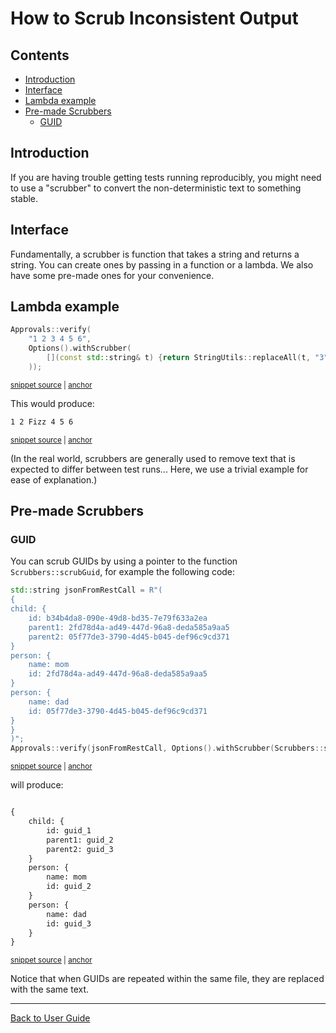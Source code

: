 <!--
GENERATED FILE - DO NOT EDIT
This file was generated by [MarkdownSnippets](https://github.com/SimonCropp/MarkdownSnippets).
Source File: /doc/how_tos/mdsource/ScrubInconsistentOutput.source.md
To change this file edit the source file and then execute ./run_markdown_templates.sh.
-->

<a id="top"></a>

# How to Scrub Inconsistent Output

<!-- toc -->
## Contents

  * [Introduction](#introduction)
  * [Interface](#interface)
  * [Lambda example](#lambda-example)
  * [Pre-made Scrubbers](#pre-made-scrubbers)
    * [GUID](#guid)<!-- endtoc -->

## Introduction

If you are having trouble getting tests running reproducibly, you might need to use a "scrubber" to convert the non-deterministic text to something stable.

## Interface

Fundamentally, a scrubber is function that takes a string and returns a string. You can create ones by passing in a function or a lambda. We also have some pre-made ones for your convenience.

## Lambda example

<!-- snippet: scrubbing_via_lambda -->
<a id='snippet-scrubbing_via_lambda'/></a>
```cpp
Approvals::verify(
    "1 2 3 4 5 6",
    Options().withScrubber(
        [](const std::string& t) {return StringUtils::replaceAll(t, "3", "Fizz");}
    ));
```
<sup><a href='/tests/DocTest_Tests/scrubbers/GuidScrubberTests.cpp#L78-L84' title='File snippet `scrubbing_via_lambda` was extracted from'>snippet source</a> | <a href='#snippet-scrubbing_via_lambda' title='Navigate to start of snippet `scrubbing_via_lambda`'>anchor</a></sup>
<!-- endsnippet -->

This would produce:

<!-- snippet: GuidScrubberTests.Scrubbing_via_Lambda.approved.txt -->
<a id='snippet-GuidScrubberTests.Scrubbing_via_Lambda.approved.txt'/></a>
```txt
1 2 Fizz 4 5 6
```
<sup><a href='/tests/DocTest_Tests/scrubbers/approval_tests/GuidScrubberTests.Scrubbing_via_Lambda.approved.txt#L1-L1' title='File snippet `GuidScrubberTests.Scrubbing_via_Lambda.approved.txt` was extracted from'>snippet source</a> | <a href='#snippet-GuidScrubberTests.Scrubbing_via_Lambda.approved.txt' title='Navigate to start of snippet `GuidScrubberTests.Scrubbing_via_Lambda.approved.txt`'>anchor</a></sup>
<!-- endsnippet -->

(In the real world, scrubbers are generally used to remove text that is expected to differ between test runs... Here, we use a trivial example for ease of explanation.)

## Pre-made Scrubbers

### GUID

You can scrub GUIDs by using a pointer to the function `Scrubbers::scrubGuid`, for example the following code:

<!-- snippet: guid_scrubbing -->
<a id='snippet-guid_scrubbing'/></a>
```cpp
std::string jsonFromRestCall = R"(
{
child: {
    id: b34b4da8-090e-49d8-bd35-7e79f633a2ea
    parent1: 2fd78d4a-ad49-447d-96a8-deda585a9aa5
    parent2: 05f77de3-3790-4d45-b045-def96c9cd371
}
person: {
    name: mom
    id: 2fd78d4a-ad49-447d-96a8-deda585a9aa5
}
person: {
    name: dad
    id: 05f77de3-3790-4d45-b045-def96c9cd371
}
}
)";
Approvals::verify(jsonFromRestCall, Options().withScrubber(Scrubbers::scrubGuid));
```
<sup><a href='/tests/DocTest_Tests/scrubbers/GuidScrubberTests.cpp#L33-L52' title='File snippet `guid_scrubbing` was extracted from'>snippet source</a> | <a href='#snippet-guid_scrubbing' title='Navigate to start of snippet `guid_scrubbing`'>anchor</a></sup>
<!-- endsnippet -->

will produce:

<!-- snippet: GuidScrubberTests.Input_with_multiple_GUIDs.approved.txt -->
<a id='snippet-GuidScrubberTests.Input_with_multiple_GUIDs.approved.txt'/></a>
```txt

{
    child: {
        id: guid_1
        parent1: guid_2
        parent2: guid_3
    }
    person: {
        name: mom
        id: guid_2
    }
    person: {
        name: dad
        id: guid_3
    }
}

```
<sup><a href='/tests/DocTest_Tests/scrubbers/approval_tests/GuidScrubberTests.Input_with_multiple_GUIDs.approved.txt#L1-L17' title='File snippet `GuidScrubberTests.Input_with_multiple_GUIDs.approved.txt` was extracted from'>snippet source</a> | <a href='#snippet-GuidScrubberTests.Input_with_multiple_GUIDs.approved.txt' title='Navigate to start of snippet `GuidScrubberTests.Input_with_multiple_GUIDs.approved.txt`'>anchor</a></sup>
<!-- endsnippet -->

Notice that when GUIDs are repeated within the same file, they are replaced with the same text.

---

[Back to User Guide](/doc/README.md#top)
